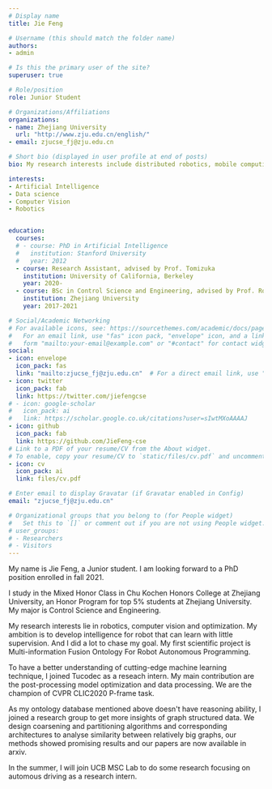 ```yaml
---
# Display name
title: Jie Feng

# Username (this should match the folder name)
authors:
- admin

# Is this the primary user of the site?
superuser: true

# Role/position
role: Junior Student

# Organizations/Affiliations
organizations:
- name: Zhejiang University
  url: "http://www.zju.edu.cn/english/"
- email: zjucse_fj@zju.edu.cn

# Short bio (displayed in user profile at end of posts)
bio: My research interests include distributed robotics, mobile computing and programmable matter.

interests:
- Artificial Intelligence
- Data science
- Computer Vision
- Robotics


education:
  courses:
  # - course: PhD in Artificial Intelligence
  #   institution: Stanford University
  #   year: 2012
  - course: Research Assistant, advised by Prof. Tomizuka 
    institution: University of California, Berkeley
    year: 2020-
  - course: BSc in Control Science and Engineering, advised by Prof. Rong Xiong
    institution: Zhejiang University
    year: 2017-2021

# Social/Academic Networking
# For available icons, see: https://sourcethemes.com/academic/docs/page-builder/#icons
#   For an email link, use "fas" icon pack, "envelope" icon, and a link in the
#   form "mailto:your-email@example.com" or "#contact" for contact widget.
social:
- icon: envelope
  icon_pack: fas
  link: "mailto:zjucse_fj@zju.edu.cn"  # For a direct email link, use "mailto:test@example.org".
- icon: twitter
  icon_pack: fab
  link: https://twitter.com/jiefengcse
# - icon: google-scholar
#   icon_pack: ai
#   link: https://scholar.google.co.uk/citations?user=sIwtMXoAAAAJ
- icon: github
  icon_pack: fab
  link: https://github.com/JieFeng-cse
# Link to a PDF of your resume/CV from the About widget.
# To enable, copy your resume/CV to `static/files/cv.pdf` and uncomment the lines below.
- icon: cv
  icon_pack: ai
  link: files/cv.pdf

# Enter email to display Gravatar (if Gravatar enabled in Config)
email: "zjucse_fj@zju.edu.cn"

# Organizational groups that you belong to (for People widget)
#   Set this to `[]` or comment out if you are not using People widget.
# user_groups:
# - Researchers
# - Visitors
---
```

My name is Jie Feng, a Junior student. I am looking forward to a PhD position enrolled in fall 2021.

I study in the Mixed Honor Class in Chu Kochen Honors College at Zhejiang University, an Honor Program for top 5% students at Zhejiang University. My major is Control Science and Engineering.

My research interests lie in robotics, computer vision and optimization. My ambition is to develop intelligence for robot that can learn with little supervision. And I did a lot to chase my goal. My first scientific project is Multi-information Fusion Ontology For Robot Autonomous Programming.  

To have a better understanding of cutting-edge machine learning technique, I joined Tucodec as a reseach intern. My main contribution are the post-processing model optimization and data processing. We are the champion of CVPR CLIC2020 P-frame task.
<!-- I also tried several warping methods to boost our performance. In the end, our solution showed promising results and we won the challenge. I wrote the paper and as champion we get the oral oppotunity. -->

As my ontology database mentioned above doesn't have reasoning ability, I joined a research group to get more insights of graph structured data. We design coarsening and partitioning algorithms and corresponding architectures to analyse similarity between relatively big graphs, our methods showed promising results and our papers are now available in arxiv.
<!-- better or equally good performance of existing GNN methods with improved speed. Our papers will be submitted to nips, cikm and other top conferences.  -->

In the summer, I will join UCB MSC Lab to do some research focusing on automous driving as a research intern.



